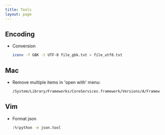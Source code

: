 ```yaml
---
title: Tools
layout: page
---
```


## Encoding

- Conversion

    ``` bash
    iconv -f GBK -t UTF-8 file_gbk.txt > file_utf8.txt
    ```

## Mac

- Remove multiple items in 'open with' menu:

    ``` bash
    /System/Library/Frameworks/CoreServices.framework/Versions/A/Frameworks/LaunchServices.framework/Versions/A/Support/lsregister -kill -r -domain local -domain system -domain user
    ```

## Vim

- Format json

    ``` bash
    :%!python -m json.tool
    ```
